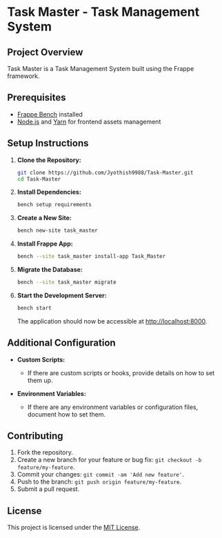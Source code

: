 # Task Master - Task Management System

## Project Overview

Task Master is a Task Management System built using the Frappe framework.

## Prerequisites

- [Frappe Bench](https://frappeframework.com/docs/user/en/bench/guide) installed
- [Node.js](https://nodejs.org/) and [Yarn](https://yarnpkg.com/) for frontend assets management

## Setup Instructions

1. **Clone the Repository:**

    ```bash
    git clone https://github.com/Jyothish9988/Task-Master.git
    cd Task-Master
    ```

2. **Install Dependencies:**

    ```bash
    bench setup requirements
    ```

3. **Create a New Site:**

    ```bash
    bench new-site task_master
    ```

4. **Install Frappe App:**

    ```bash
    bench --site task_master install-app Task_Master
    ```

5. **Migrate the Database:**

    ```bash
    bench --site task_master migrate
    ```

6. **Start the Development Server:**

    ```bash
    bench start
    ```

    The application should now be accessible at [http://localhost:8000](http://localhost:8000).

## Additional Configuration

- **Custom Scripts:**
  - If there are custom scripts or hooks, provide details on how to set them up.

- **Environment Variables:**
  - If there are any environment variables or configuration files, document how to set them.

## Contributing

1. Fork the repository.
2. Create a new branch for your feature or bug fix: `git checkout -b feature/my-feature`.
3. Commit your changes: `git commit -am 'Add new feature'`.
4. Push to the branch: `git push origin feature/my-feature`.
5. Submit a pull request.

## License

This project is licensed under the [MIT License](LICENSE).


